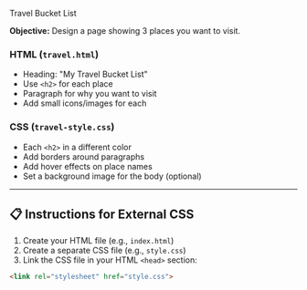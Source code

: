 Travel Bucket List

**Objective:** Design a page showing 3 places you want to visit.

### HTML (`travel.html`)
- Heading: "My Travel Bucket List"
- Use `<h2>` for each place
- Paragraph for why you want to visit
- Add small icons/images for each

### CSS (`travel-style.css`)
- Each `<h2>` in a different color
- Add borders around paragraphs
- Add hover effects on place names
- Set a background image for the body (optional)

---

## 📋 Instructions for External CSS

1. Create your HTML file (e.g., `index.html`)
2. Create a separate CSS file (e.g., `style.css`)
3. Link the CSS file in your HTML `<head>` section:
```html
<link rel="stylesheet" href="style.css">
```
